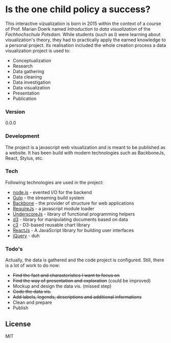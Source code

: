 # Is the one child policy a success?
This interactive vizualization is born in 2015 within the context of a course of Prof. Marian Doerk named *Introduction to data visualization* of the *Fachhochschule Potsdam*. While students (such as I) were learning about visualization's theory, they had to practically apply the earned knowledge to a personal project. Its realisation included the whole creation process a data visualization project is used to:
- Conceptualization
- Research
- Data gathering
- Data cleaning
- Data investigation
- Data visualization
- Presentation
- Publication

### Version
0.0.0

### Development
The project is a javascript web visualization and is meant to be published as a website. It has been build with modern technologies such as BackboneJs, React, Stylus, etc.

### Tech
Following technologies are used in the project:
* [node.js] - evented I/O for the backend
* [Gulp] - the streaming build system
* [Backbone] - the provider of structure for web applications
* [RequireJs] - a javascript module loader
* [UnderscoreJs] - library of functional programming helpers
* [d3] - library for manipulating documents based on data
* [c3] - D3-based reusable chart library
* [ReactJs] - A JavaScript library for building user interfaces
* [jQuery] - duh

### Todo's
Actually, the data is gathered and the code project is configured. Still, there is a lot of work to do now:
- <s>Find the fact and charasteristics I want to focus on</s>
- <s>Find the way of presentation and exploration</s> (could be improved)
- Mockup and design the data vis. (missed step)
- <s>Code the data vis.</s>
- <s>Add labels, legends, descriptions and additional informations</s>
- Clean and prepare
- Publish

License
----

MIT


[node.js]:http://nodejs.org
[jQuery]:http://jquery.com
[Gulp]:http://gulpjs.com
[Backbone]:http://backbonejs.org
[RequireJs]:http://requirejs.org
[UnderscoreJs]:http://underscorejs.org
[d3]:http://d3js.org
[c3]:http://c3js.org
[ReactJs]:http://facebook.github.io/react

